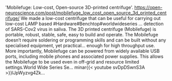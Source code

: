 'Mobilefuge: Low-cost, Open-source 3D-printed centrifuge'. https://open-neuroscience.com/post/mobilefuge_low_cost_open_source_3d_printed_centrifuge/
We made a low-cost centrifuge that can be useful for carrying out low-cost LAMP based #Hardware#Benchtop#worldwideseries ...
 detection of SARS-Cov2 virus in saliva. The 3D printed centrifuge (Mobilefuge) is portable, robust, stable, safe, easy to build and operate. The Mobilefuge doesn’t require soldering or programming skills and can be built without any specialised equipment, yet practical...
 enough for high throughput use. More importantly, Mobilefuge can be powered from widely available USB ports, including mobile phones and associated power supplies. This allows the Mobilefuge to be used even in off-grid and resource limited settings.World Wide Series Se...
minar{{< youtube svDpDSwnS3A >}}lJpWyzvg4Zk...
